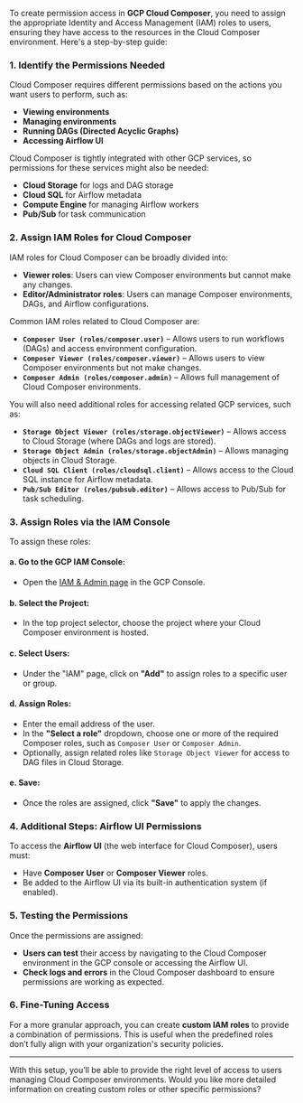 To create permission access in **GCP Cloud Composer**, you need to assign the appropriate Identity and Access Management (IAM) roles to users, ensuring they have access to the resources in the Cloud Composer environment. Here's a step-by-step guide:

### **1. Identify the Permissions Needed**

Cloud Composer requires different permissions based on the actions you want users to perform, such as:
- **Viewing environments** 
- **Managing environments**
- **Running DAGs (Directed Acyclic Graphs)** 
- **Accessing Airflow UI**

Cloud Composer is tightly integrated with other GCP services, so permissions for these services might also be needed:
- **Cloud Storage** for logs and DAG storage
- **Cloud SQL** for Airflow metadata
- **Compute Engine** for managing Airflow workers
- **Pub/Sub** for task communication

### **2. Assign IAM Roles for Cloud Composer**

IAM roles for Cloud Composer can be broadly divided into:
- **Viewer roles**: Users can view Composer environments but cannot make any changes.
- **Editor/Administrator roles**: Users can manage Composer environments, DAGs, and Airflow configurations.

Common IAM roles related to Cloud Composer are:
- **`Composer User (roles/composer.user)`** – Allows users to run workflows (DAGs) and access environment configuration.
- **`Composer Viewer (roles/composer.viewer)`** – Allows users to view Composer environments but not make changes.
- **`Composer Admin (roles/composer.admin)`** – Allows full management of Cloud Composer environments.

You will also need additional roles for accessing related GCP services, such as:
- **`Storage Object Viewer (roles/storage.objectViewer)`** – Allows access to Cloud Storage (where DAGs and logs are stored).
- **`Storage Object Admin (roles/storage.objectAdmin)`** – Allows managing objects in Cloud Storage.
- **`Cloud SQL Client (roles/cloudsql.client)`** – Allows access to the Cloud SQL instance for Airflow metadata.
- **`Pub/Sub Editor (roles/pubsub.editor)`** – Allows access to Pub/Sub for task scheduling.

### **3. Assign Roles via the IAM Console**

To assign these roles:

#### a. **Go to the GCP IAM Console**:
- Open the [IAM & Admin page](https://console.cloud.google.com/iam-admin/iam) in the GCP Console.

#### b. **Select the Project**:
- In the top project selector, choose the project where your Cloud Composer environment is hosted.

#### c. **Select Users**:
- Under the "IAM" page, click on **"Add"** to assign roles to a specific user or group.

#### d. **Assign Roles**:
- Enter the email address of the user.
- In the **"Select a role"** dropdown, choose one or more of the required Composer roles, such as `Composer User` or `Composer Admin`.
- Optionally, assign related roles like `Storage Object Viewer` for access to DAG files in Cloud Storage.

#### e. **Save**:
- Once the roles are assigned, click **"Save"** to apply the changes.

### **4. Additional Steps: Airflow UI Permissions**

To access the **Airflow UI** (the web interface for Cloud Composer), users must:
- Have **Composer User** or **Composer Viewer** roles.
- Be added to the Airflow UI via its built-in authentication system (if enabled).

### **5. Testing the Permissions**

Once the permissions are assigned:
- **Users can test** their access by navigating to the Cloud Composer environment in the GCP console or accessing the Airflow UI.
- **Check logs and errors** in the Cloud Composer dashboard to ensure permissions are working as expected.

### **6. Fine-Tuning Access**

For a more granular approach, you can create **custom IAM roles** to provide a combination of permissions. This is useful when the predefined roles don’t fully align with your organization's security policies.

---

With this setup, you’ll be able to provide the right level of access to users managing Cloud Composer environments. Would you like more detailed information on creating custom roles or other specific permissions?
